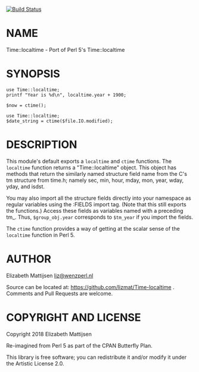 [![Build Status](https://travis-ci.org/lizmat/Time-localtime.svg?branch=master)](https://travis-ci.org/lizmat/Time-localtime)

NAME
====

Time::localtime - Port of Perl 5's Time::localtime

SYNOPSIS
========

    use Time::localtime;
    printf "Year is %d\n", localtime.year + 1900;

    $now = ctime();

    use Time::localtime;
    $date_string = ctime($file.IO.modified);

DESCRIPTION
===========

This module's default exports a `localtime` and `ctime` functions. The `localtime` function returns a "Time::localtime" object. This object has methods that return the similarly named structure field name from the C's tm structure from time.h; namely sec, min, hour, mday, mon, year, wday, yday, and isdst.

You may also import all the structure fields directly into your namespace as regular variables using the :FIELDS import tag. (Note that this still exports the functions.) Access these fields as variables named with a preceding tm_. Thus, `$group_obj.year` corresponds to `$tm_year` if you import the fields.

The `ctime` function provides a way of getting at the scalar sense of the `localtime` function in Perl 5.

AUTHOR
======

Elizabeth Mattijsen <liz@wenzperl.nl>

Source can be located at: https://github.com/lizmat/Time-localtime . Comments and Pull Requests are welcome.

COPYRIGHT AND LICENSE
=====================

Copyright 2018 Elizabeth Mattijsen

Re-imagined from Perl 5 as part of the CPAN Butterfly Plan.

This library is free software; you can redistribute it and/or modify it under the Artistic License 2.0.

